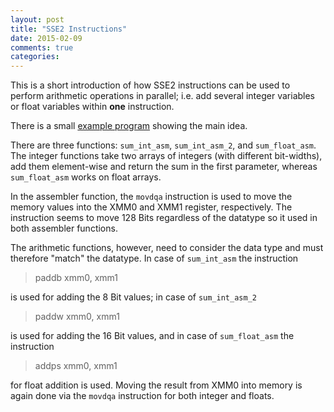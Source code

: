 ```yaml
---
layout: post
title: "SSE2 Instructions"
date: 2015-02-09
comments: true
categories:
---
```


This is a short introduction of how SSE2 instructions can be used to perform
arithmetic operations in parallel; i.e. add several integer variables or float
variables within **one** instruction.

There is a small [example program](https://github.com/ClemensFMN/asm-stuff/tree/master/sse2_exchange) 
showing the main idea.

There are three functions: `sum_int_asm`, `sum_int_asm_2`, and
`sum_float_asm`. The integer functions take two arrays of integers (with
different bit-widths), add them element-wise and return the sum in the first
parameter, whereas `sum_float_asm` works on float arrays.

In the assembler function, the `movdqa` instruction is used to move the memory
values into the XMM0 and XMM1 register, respectively. The instruction seems to
move 128 Bits regardless of the datatype so it used in both assembler functions.

The arithmetic functions, however, need to consider the data type and must
therefore "match" the datatype. In case of `sum_int_asm` the instruction

> paddb xmm0, xmm1

is used for adding the 8 Bit values; in case of `sum_int_asm_2` 

> paddw xmm0, xmm1

is used for adding the 16 Bit values, and in case of `sum_float_asm` the
instruction

> addps xmm0, xmm1

for float addition is used. Moving the result from XMM0 into memory is again
done via the `movdqa` instruction for both integer and floats.

